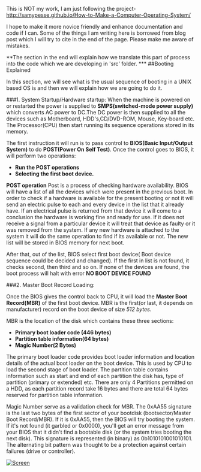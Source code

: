 This is NOT my work, I am just following the project- http://samypesse.github.io/How-to-Make-a-Computer-Operating-System/

I hope to make it more novice friendly and enhance documentation and code if I can. Some of the things I am writing here is borrowed from blog post which I will try to cite in the end of the page. Please make me aware of mistakes.

**The section in the end will explain how we translate this part of process into the code which we are developing  in 'src' folder. ***
##Booting Explained

In this section, we will see what is the usual sequence of booting in a UNIX based OS is and then we will explain how we are going to do it.

###1. System Startup/Hardware startup:
When the machine is powered on or restarted the power is supplied to **SMPS(switched-mode power supply)** which converts AC power to DC.The DC power is then supplied to all the devices such as Motherboard, HDD's,CD/DVD-ROM, Mouse, Key-board etc. The Processor(CPU) then start running its sequence operations stored in its memory. 

The first instruction it will run is to pass control to **BIOS(Basic Input/Output System)** to do **POST(Power On Self Test)**. Once the control goes to BIOS, it will perform two operations:

* **Run the POST operations**
* **Selecting the first boot device.**

**POST operation** Post is a process of checking hardware availability. BIOS will have a list of all the devices which were present in the previous boot. In order to check if a hardware is available for the present booting or not it will send an electric pulse to each and every device in the list that it already have. If an electrical pulse is returned from that device it will come to a conclusion the hardware is working fine and ready for use. If it does not receive a signal from a
particular device it will treat that device as faulty or it was removed from the system. If any new hardware is attached to the system it will do the same operation to find if its available or not. The new list will be stored in BIOS memory for next boot.

After that, out of the list, BIOS select first boot device( Boot device sequence could be decided and changed). If the first in list is not found, it checks second, then third and so on. If none of the devices are found, the boot process will halt with error **NO BOOT DEVICE FOUND**

###2. Master Boot Record Loading:

Once the BIOS gives the control back to CPU, it will load the **Master Boot Record(MBR)** of the first boot device. MBR is the first(or last, it depends on manufacturer) record on the boot device of size *512 bytes*. 

MBR is the location of the disk which contains these three sections:

* **Primary boot loader code (446 bytes)**
* **Partition table information(64 bytes)**
* **Magic Number(2 Bytes)**

The primary boot loader code provides boot loader information and location details of the actual boot loader on the boot device. This is used by CPU to load the second stage of boot loader. The partition table contains information such as start and end of each partition the disk has, type of partition (primary or extended) etc. There are only 4 Partitions permitted on a HDD, as each partition record take 16 bytes and there are total 64 bytes reserved for partition table information. 

Magic Number serve as a validation check for MBR. The 0xAA55 signature is the last two bytes of the first sector of your bootdisk (bootsector/Master Boot Record/MBR). If it is 0xAA55, then the BIOS will try booting the system. If it's not found (it garbled or 0x0000), you'll get an error message from your BIOS that it didn't find a bootable disk (or the system tries booting the next disk). This signature is represented (in binary) as 0b1010101001010101. The
alternating bit pattern was thought to be a protection against certain failures (drive or controller).


[![Screen](https://raw.github.com/SamyPesse/How-to-Make-a-Computer-Operating-System/master/preview.png)](https://raw.github.com/SamyPesse/How-to-Make-a-Computer-Operating-System/master/preview.png)

